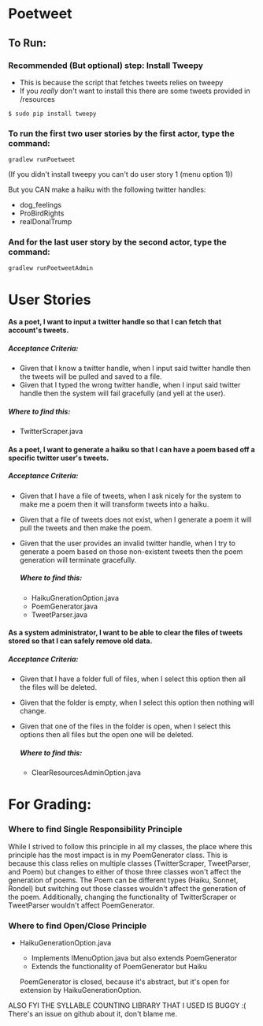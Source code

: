 # Poetweet

## To Run:

### Recommended (But optional) step: Install Tweepy

- This is because the script that fetches tweets relies on tweepy
- If you *really* don't want to install this there are some tweets provided in /resources

```
$ sudo pip install tweepy
```

### To run the first two user stories by the first actor, type the command:

```
gradlew runPoetweet
```

(If you didn't install tweepy you can't do user story 1 (menu option 1))

But you CAN make a haiku with the following twitter handles:

- dog_feelings
- ProBirdRights
- realDonalTrump

### And for the last user story by the second actor, type the command:

```
gradlew runPoetweetAdmin
```



# User Stories

#### As a poet, I want to input a twitter handle so that I can fetch that account's tweets.

##### Acceptance Criteria:

- Given that I know a twitter handle, when I input said twitter handle then the tweets will be pulled and saved to a file.
- Given that I typed the wrong twitter handle, when I input said twitter handle then the system will fail gracefully (and yell at the user).

##### Where to find this:

- TwitterScraper.java

#### As a poet, I want to generate a haiku so that I can have a poem based off a specific twitter user's tweets.

##### Acceptance Criteria:

- Given that I have a file of tweets, when I ask nicely for the system to make me a poem then it will transform tweets into a haiku.

- Given that a file of tweets does not exist, when I generate a poem it will pull the tweets and then make the poem.

- Given that the user provides an invalid twitter handle, when I try to generate a poem based on those non-existent tweets then the poem generation will terminate gracefully. 

  ##### Where to find this:

  - HaikuGnerationOption.java
  - PoemGenerator.java
  - TweetParser.java

#### As a system administrator, I want to be able to clear the files of tweets stored so that I can safely remove old data.

##### Acceptance Criteria:

- Given that I have a folder full of files, when I select this option then all the files will be deleted.

- Given that the folder is empty, when I select this option then nothing will change.

- Given that one of the files in the folder is open, when I select this options then all files but the open one will be deleted.

  ##### Where to find this:

  - ClearResourcesAdminOption.java



# For Grading:

### Where to find Single Responsibility Principle

While I strived to follow this principle in all my classes, the place where this principle has the most impact is in my PoemGenerator class. This is because this class relies on multiple classes (TwitterScraper, TweetParser, and Poem) but changes to either of those three classes won't affect the generation of poems. The Poem can be different types (Haiku, Sonnet, Rondel) but switching out those classes wouldn't affect the generation of the poem. Additionally, changing the functionality of TwitterScraper or TweetParser wouldn't affect PoemGenerator. 

### Where to find Open/Close Principle

- HaikuGenerationOption.java

  - Implements IMenuOption.java but also extends PoemGenerator
  - Extends the functionality of PoemGenerator but Haiku

  PoemGenerator is closed, because it's abstract, but it's open for extension by HaikuGenerationOption.



ALSO FYI THE SYLLABLE COUNTING LIBRARY THAT I USED IS BUGGY :( There's an issue on github about it, don't blame me.